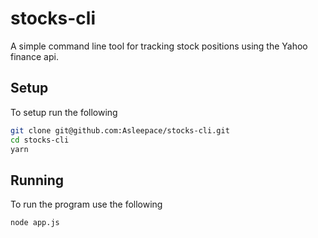 # stocks-cli

A simple command line tool for tracking stock positions using the Yahoo finance api. 

## Setup

To setup run the following

```bash
git clone git@github.com:Asleepace/stocks-cli.git
cd stocks-cli
yarn
```

## Running

To run the program use the following

```
node app.js
```